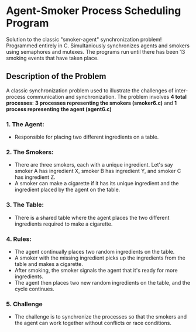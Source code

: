 # Agent-Smoker Process Scheduling Program

Solution to the classic "smoker-agent" synchronization problem! Programmed entirely in C. Simultaniously synchronizes agents and smokers using semaphores and mutexes. The programs run until there has been 13 smoking events that have taken place.

## Description of the Problem

A classic synchronization problem used to illustrate the challenges of inter-process communication and synchronization. The problem involves **4 total processes**: **3 processes representing the smokers (smoker6.c)** and **1 process representing the agent (agent6.c)** 

### 1. The Agent:
* Responsible for placing two different ingredients on a table.

### 2. The Smokers:
* There are three smokers, each with a unique ingredient. Let's say smoker A has ingredient X, smoker B has ingredient Y, and smoker C has ingredient Z.
* A smoker can make a cigarette if it has its unique ingredient and the ingredient placed by the agent on the table.

### 3. The Table:
* There is a shared table where the agent places the two different ingredients required to make a cigarette.

### 4. Rules:
* The agent continually places two random ingredients on the table.
* A smoker with the missing ingredient picks up the ingredients from the table and makes a cigarette.
* After smoking, the smoker signals the agent that it's ready for more ingredients.
* The agent then places two new random ingredients on the table, and the cycle continues.

### 5. Challenge
* The challenge is to synchronize the processes so that the smokers and the agent can work together without conflicts or race conditions.
